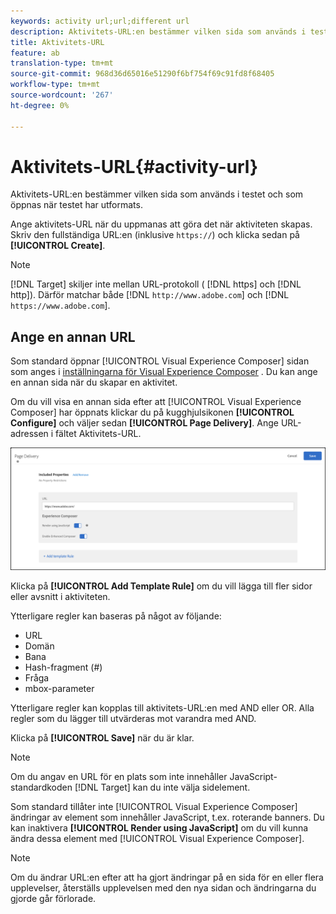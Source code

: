 ```yaml
---
keywords: activity url;url;different url
description: Aktivitets-URL:en bestämmer vilken sida som används i testet och som öppnas när testet har utformats.
title: Aktivitets-URL
feature: ab
translation-type: tm+mt
source-git-commit: 968d36d65016e51290f6bf754f69c91fd8f68405
workflow-type: tm+mt
source-wordcount: '267'
ht-degree: 0%

---
```



# Aktivitets-URL{#activity-url}

Aktivitets-URL:en bestämmer vilken sida som används i testet och som öppnas när testet har utformats.

Ange aktivitets-URL när du uppmanas att göra det när aktiviteten skapas. Skriv den fullständiga URL:en (inklusive `https://`) och klicka sedan på **[!UICONTROL Create]**.

>[!NOTE]
>
>[!DNL Target] skiljer inte mellan URL-protokoll (  [!DNL https] och  [!DNL http]). Därför matchar både [!DNL `http://www.adobe.com`] och [!DNL `https://www.adobe.com`].

## Ange en annan URL

Som standard öppnar [!UICONTROL Visual Experience Composer] sidan som anges i [inställningarna för Visual Experience Composer](/help/administrating-target/visual-experience-composer-set-up.md)
. Du kan ange en annan sida när du skapar en aktivitet.

Om du vill visa en annan sida efter att [!UICONTROL Visual Experience Composer] har öppnats klickar du på kugghjulsikonen **[!UICONTROL Configure]** och väljer sedan **[!UICONTROL Page Delivery]**. Ange URL-adressen i fältet Aktivitets-URL.

![Dialogrutan Sidleverans](/help/c-activities/t-test-ab/t-test-create-ab/assets/url-config-new.png)

Klicka på **[!UICONTROL Add Template Rule]** om du vill lägga till fler sidor eller avsnitt i aktiviteten.

Ytterligare regler kan baseras på något av följande:

* URL
* Domän
* Bana
* Hash-fragment (#)
* Fråga
* mbox-parameter

Ytterligare regler kan kopplas till aktivitets-URL:en med AND eller OR. Alla regler som du lägger till utvärderas mot varandra med AND.

Klicka på **[!UICONTROL Save]** när du är klar.

>[!NOTE]
>
>Om du angav en URL för en plats som inte innehåller JavaScript-standardkoden [!DNL Target] kan du inte välja sidelement.

Som standard tillåter inte [!UICONTROL Visual Experience Composer] ändringar av element som innehåller JavaScript, t.ex. roterande banners. Du kan inaktivera **[!UICONTROL Render using JavaScript]** om du vill kunna ändra dessa element med [!UICONTROL Visual Experience Composer].

>[!NOTE]
>
>Om du ändrar URL:en efter att ha gjort ändringar på en sida för en eller flera upplevelser, återställs upplevelsen med den nya sidan och ändringarna du gjorde går förlorade.
